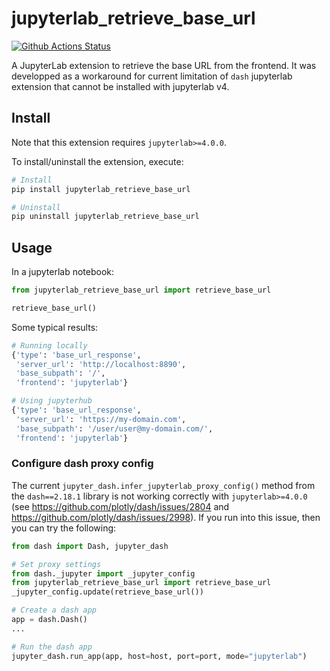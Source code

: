 # jupyterlab_retrieve_base_url

[![Github Actions Status](https://github.com/mthiboust/jupyterlab-retrieve-base-url/workflows/Build/badge.svg)](https://github.com/mthiboust/jupyterlab-retrieve-base-url/actions/workflows/build.yml)

A JupyterLab extension to retrieve the base URL from the frontend. It was developped as a workaround for current limitation of `dash` jupyterlab extension that cannot be installed with jupyterlab v4.

## Install

Note that this extension requires `jupyterlab>=4.0.0`.

To install/uninstall the extension, execute:

```bash
# Install
pip install jupyterlab_retrieve_base_url

# Uninstall
pip uninstall jupyterlab_retrieve_base_url
```

## Usage

In a jupyterlab notebook:
```python
from jupyterlab_retrieve_base_url import retrieve_base_url

retrieve_base_url()
```

Some typical results:
```python
# Running locally
{'type': 'base_url_response',
 'server_url': 'http://localhost:8890',
 'base_subpath': '/',
 'frontend': 'jupyterlab'}
 ```

```python
# Using jupyterhub
{'type': 'base_url_response',
 'server_url': 'https://my-domain.com',
 'base_subpath': '/user/user@my-domain.com/',
 'frontend': 'jupyterlab'}
```

### Configure dash proxy config

The current `jupyter_dash.infer_jupyterlab_proxy_config()` method from the `dash==2.18.1` library is not working correctly with `jupyterlab>=4.0.0` (see https://github.com/plotly/dash/issues/2804 and https://github.com/plotly/dash/issues/2998). If you run into this issue, then you can try the following:

```python
from dash import Dash, jupyter_dash

# Set proxy settings
from dash._jupyter import _jupyter_config
from jupyterlab_retrieve_base_url import retrieve_base_url
_jupyter_config.update(retrieve_base_url())

# Create a dash app
app = dash.Dash()
...

# Run the dash app
jupyter_dash.run_app(app, host=host, port=port, mode="jupyterlab")
```

